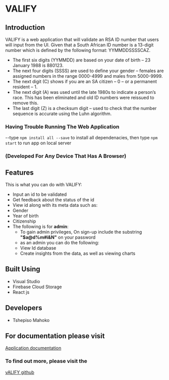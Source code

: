 # VALIFY

## Introduction

VALIFY is a web application that will validate an RSA ID number that users will input from the UI. Given that a South African ID number is a 13-digit number which is defined by the following format: YYMMDDSSSSCAZ.
-	The first six digits (YYMMDD) are based on your date of birth – 23 January 1988 is 880123.
-	The next four digits (SSSS) are used to define your gender –  females are assigned numbers in the range 0000-4999 and males from 5000-9999.
-	The next digit (C) shows if you are an SA citizen – 0 – or a permanent resident – 1.
-	The next digit (A) was used until the late 1980s to indicate a person’s race. This has been eliminated and old ID numbers were reissued to remove this.
-	The last digit (Z) is a checksum digit – used to check that the number sequence is accurate using the Luhn algorithm.

### Having Trouble Running The Web Application

--type `npm install all --save` to install all dependenacies,
  then type `npm start` to run app on local server
  
### (Developed For Any Device That Has A Browser)
        
## Features

This is what you can do with VALIFY:

- Input an id to be validated
- Get feedback about the status of the id
- View id along with its meta data such as:
- Gender
- Year of birth
- Citizenship
- The following is for **admin**:
    - To gain admin privileges, On sign-up include the substring **"$a@d%m#i&N"** on your password
    - as an admin you can do the following:
    - View Id database
    - Create insights from the data, as well as viewing charts

## Built Using

* Visual Studio
* Firebase Cloud Storage
* React js

## Developers

* Tshepiso Mahoko

## For documentation please visit
[Application documentation](https://github.com/ClearanceC137/valify/tree/main/src/Documentation)


### To find out more, please visit the 
[vALIFY github](https://github.com/ClearanceC137/valify)


